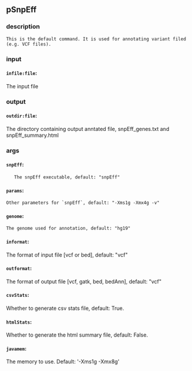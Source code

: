 
## pSnpEff

### description
	This is the default command. It is used for annotating variant filed (e.g. VCF files).

### input
#### `infile:file`:
  The input file   

### output
#### `outdir:file`:
 The directory containing output anntated file, snpEff_genes.txt and snpEff_summary.html  

### args
#### `snpEff`:
       The snpEff executable, default: "snpEff"  
#### `params`:
    Other parameters for `snpEff`, default: "-Xms1g -Xmx4g -v"  
#### `genome`:
    The genome used for annotation, default: "hg19"  
#### `informat`:
  The format of input file [vcf or bed], default: "vcf"  
#### `outformat`:
 The format of output file [vcf, gatk, bed, bedAnn], default: "vcf"  
#### `csvStats`:
  Whether to generate csv stats file, default: True.  
#### `htmlStats`:
 Whether to generate the html summary file, default: False.  
#### `javamem`:
   The memory to use. Default: '-Xms1g -Xmx8g'  
